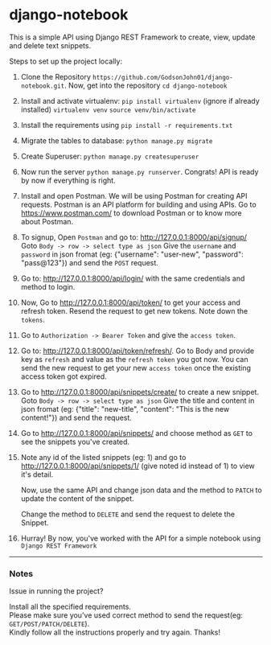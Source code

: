 # django-notebook
This is a simple API using Django REST Framework to create, view, update and delete text snippets.

Steps to set up the project locally:

1. Clone the Repository `https://github.com/GodsonJohn01/django-notebook.git`.
   Now, get into the repository `cd django-notebook`

1. Install and activate virtualenv: 
    `pip install virtualenv` (ignore if already installed)
    `virtualenv venv`
    `source venv/bin/activate`

3. Install the requirements using `pip install -r requirements.txt`


4. Migrate the tables to database: `python manage.py migrate`

5. Create Superuser: `python manage.py createsuperuser`

6. Now run the server `python manage.py runserver`. Congrats! API is ready by now if everything is right.

4. Install and open Postman. We will be using Postman for creating API requests.
   Postman is an API platform for building and using APIs. Go to https://www.postman.com/ to download Postman or to know more about Postman.


7. To signup, Open `Postman` and go to: http://127.0.0.1:8000/api/signup/
   Goto `Body -> row -> select type as json`
   Give the `username` and `password` in json fromat (eg: {"username": "user-new", "password": "pass@123"}) and send the `POST` request.

8. Go to: http://127.0.0.1:8000/api/login/ with the same credentials and method to login.

9. Now, Go to http://127.0.0.1:8000/api/token/ to get your access and refresh token. Resend the request to get new tokens. Note down the `tokens`.

10. Go to `Authorization -> Bearer Token` and give the `access token`.

10. Go to: http://127.0.0.1:8000/api/token/refresh/.
    Go to Body and provide key as `refresh` and value as the `refresh token` you got now.
    You can send the new request to get your new `access token` once the existing access token got expired.

11. Go to http://127.0.0.1:8000/api/snippets/create/ to create a new snippet.
    Goto `Body -> row -> select type as json`
    Give the title and content in json fromat (eg: {"title": "new-title", "content": "This is the new content!"}) and send the request.

12. Go to http://127.0.0.1:8000/api/snippets/ and choose method as `GET` to see the snippets you've created.

13. Note any id of the listed snippets (eg: 1) and go to http://127.0.0.1:8000/api/snippets/1/ (give noted id instead of 1) to view it's detail.

    Now, use the same API and change json data and the method to `PATCH` to update the content of the snippet.

    Change the method to `DELETE` and send the request to delete the Snippet.

14. Hurray! By now, you've worked with the API for a simple notebook using `Django REST Framework`

<hr>

### Notes
Issue in running the project?

Install all the specified requirements.<br>
Please make sure you've used correct method to send the request(eg: `GET/POST/PATCH/DELETE`).<br>
Kindly follow all the instructions properly and try again. Thanks!<br>
